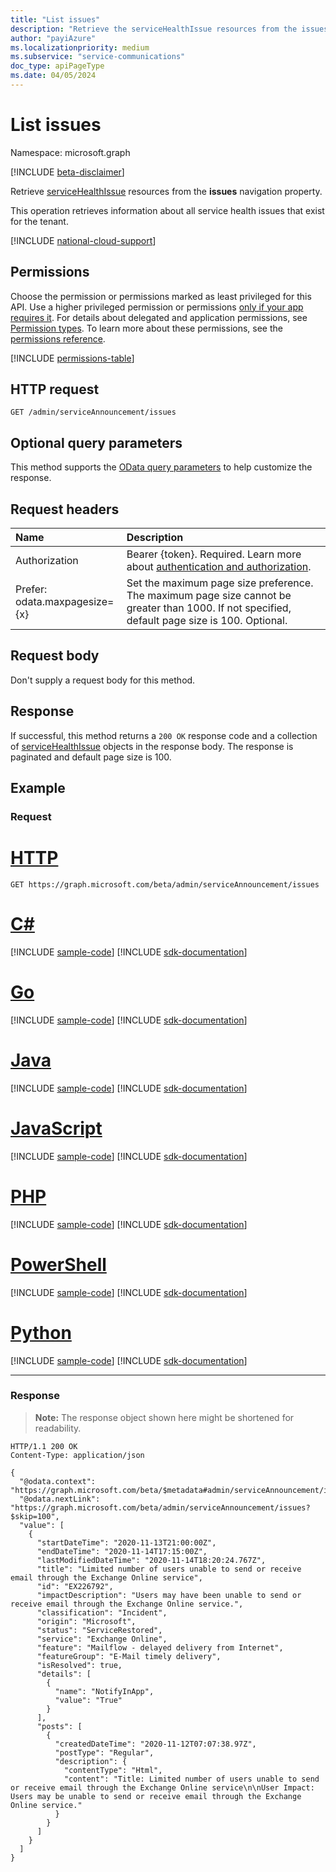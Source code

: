 ```yaml
---
title: "List issues"
description: "Retrieve the serviceHealthIssue resources from the issues navigation property."
author: "payiAzure"
ms.localizationpriority: medium
ms.subservice: "service-communications"
doc_type: apiPageType
ms.date: 04/05/2024
---
```


# List issues
Namespace: microsoft.graph

[!INCLUDE [beta-disclaimer](../../includes/beta-disclaimer.md)]

Retrieve [serviceHealthIssue](../resources/servicehealthissue.md) resources from the **issues** navigation property.

This operation retrieves information about all service health issues that exist for the tenant.

[!INCLUDE [national-cloud-support](../../includes/all-clouds.md)]

## Permissions
Choose the permission or permissions marked as least privileged for this API. Use a higher privileged permission or permissions [only if your app requires it](/graph/permissions-overview#best-practices-for-using-microsoft-graph-permissions). For details about delegated and application permissions, see [Permission types](/graph/permissions-overview#permission-types). To learn more about these permissions, see the [permissions reference](/graph/permissions-reference).

<!-- { "blockType": "permissions", "name": "serviceannouncement_list_issues" } -->
[!INCLUDE [permissions-table](../includes/permissions/serviceannouncement-list-issues-permissions.md)]

## HTTP request

<!-- {
  "blockType": "ignored"
}
-->
```http
GET /admin/serviceAnnouncement/issues
```

## Optional query parameters
This method supports the [OData query parameters](/graph/query-parameters) to help customize the response.

## Request headers
|Name|Description|
|:---|:---|
|Authorization|Bearer {token}. Required. Learn more about [authentication and authorization](/graph/auth/auth-concepts).|
|Prefer:<br>odata.maxpagesize={x} | Set the maximum page size preference. The maximum page size cannot be greater than 1000. If not specified, default page size is 100. Optional.|

## Request body
Don't supply a request body for this method.

## Response

If successful, this method returns a `200 OK` response code and a collection of [serviceHealthIssue](../resources/servicehealthissue.md) objects in the response body. The response is paginated and default page size is 100.

## Example

### Request

# [HTTP](#tab/http)
<!-- {
  "blockType": "request",
  "name": "list_servicehealthissue"
}
-->
```http
GET https://graph.microsoft.com/beta/admin/serviceAnnouncement/issues
```

# [C#](#tab/csharp)
[!INCLUDE [sample-code](../includes/snippets/csharp/list-servicehealthissue-csharp-snippets.md)]
[!INCLUDE [sdk-documentation](../includes/snippets/snippets-sdk-documentation-link.md)]

# [Go](#tab/go)
[!INCLUDE [sample-code](../includes/snippets/go/list-servicehealthissue-go-snippets.md)]
[!INCLUDE [sdk-documentation](../includes/snippets/snippets-sdk-documentation-link.md)]

# [Java](#tab/java)
[!INCLUDE [sample-code](../includes/snippets/java/list-servicehealthissue-java-snippets.md)]
[!INCLUDE [sdk-documentation](../includes/snippets/snippets-sdk-documentation-link.md)]

# [JavaScript](#tab/javascript)
[!INCLUDE [sample-code](../includes/snippets/javascript/list-servicehealthissue-javascript-snippets.md)]
[!INCLUDE [sdk-documentation](../includes/snippets/snippets-sdk-documentation-link.md)]

# [PHP](#tab/php)
[!INCLUDE [sample-code](../includes/snippets/php/list-servicehealthissue-php-snippets.md)]
[!INCLUDE [sdk-documentation](../includes/snippets/snippets-sdk-documentation-link.md)]

# [PowerShell](#tab/powershell)
[!INCLUDE [sample-code](../includes/snippets/powershell/list-servicehealthissue-powershell-snippets.md)]
[!INCLUDE [sdk-documentation](../includes/snippets/snippets-sdk-documentation-link.md)]

# [Python](#tab/python)
[!INCLUDE [sample-code](../includes/snippets/python/list-servicehealthissue-python-snippets.md)]
[!INCLUDE [sdk-documentation](../includes/snippets/snippets-sdk-documentation-link.md)]

---

### Response
>**Note:** The response object shown here might be shortened for readability.
<!-- {
  "blockType": "response",
  "truncated": true,
  "@odata.type": "microsoft.graph.serviceHealthIssue",
  "isCollection": true
}
-->
```http
HTTP/1.1 200 OK
Content-Type: application/json

{
  "@odata.context": "https://graph.microsoft.com/beta/$metadata#admin/serviceAnnouncement/issues",
  "@odata.nextLink": "https://graph.microsoft.com/beta/admin/serviceAnnouncement/issues?$skip=100",
  "value": [
    {
      "startDateTime": "2020-11-13T21:00:00Z",
      "endDateTime": "2020-11-14T17:15:00Z",
      "lastModifiedDateTime": "2020-11-14T18:20:24.767Z",
      "title": "Limited number of users unable to send or receive email through the Exchange Online service",
      "id": "EX226792",
      "impactDescription": "Users may have been unable to send or receive email through the Exchange Online service.",
      "classification": "Incident",
      "origin": "Microsoft",
      "status": "ServiceRestored",
      "service": "Exchange Online",
      "feature": "Mailflow - delayed delivery from Internet",
      "featureGroup": "E-Mail timely delivery",
      "isResolved": true,
      "details": [
        {
          "name": "NotifyInApp",
          "value": "True"
        }
      ],
      "posts": [
        {
          "createdDateTime": "2020-11-12T07:07:38.97Z",
          "postType": "Regular",
          "description": {
            "contentType": "Html",
            "content": "Title: Limited number of users unable to send or receive email through the Exchange Online service\n\nUser Impact: Users may be unable to send or receive email through the Exchange Online service."
          }
        }
      ]
    }
  ]
}
```


